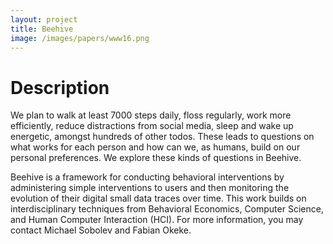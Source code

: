 ```yaml
---
layout: project
title: Beehive
image: /images/papers/www16.png
---
```


# Description
We plan to walk at least 7000 steps daily, floss regularly, work more efficiently, reduce distractions from social media,
sleep and wake up energetic, amongst hundreds of other todos. These leads to questions on what works for each person and
how can we, as humans, build on our personal preferences. We explore these kinds of questions in Beehive.

Beehive is a framework for conducting behavioral interventions by administering simple interventions to users and then monitoring the
evolution of their digital small data traces over time. This work builds on interdisciplinary techniques from Behavioral Economics, Computer Science, and Human Computer Interaction (HCI). For more information, you may contact Michael Sobolev and Fabian Okeke.
